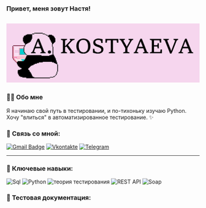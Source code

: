 ### Привет, меня зовут Настя!
![Header](https://github.com/Kostyayka/Kostyayka/blob/main/assets/Header.jpg)
---

### 🙆‍♀️ Обо мне

Я начинаю свой путь в тестировании, и по-тихоньку изучаю Python. Хочу "влиться" в автоматизированное тестирование. ✨

### 📧 Связь со мной: 
[![Gmail Badge](https://img.shields.io/badge/-Gmail-090909?style=flat&logo=Gmail&logoColor=D54435)](mailto:anastasia.costyaeva@gmail.com)
[![Vkontakte](https://img.shields.io/badge/-Vkontakte-090909?style=flat&logo=VK&logoColor=4F7DB3)](https://vk.com/id126034775)
[![Telegram](https://img.shields.io/badge/-Telegram-090909?style=flat&logo=Telegram&logoColor=239CD7)](https://t.me/AnastasiaCost)

---

### 🔑 Ключевые навыки:

![Sql](https://img.shields.io/badge/-Sql-FFC8E7?style=flat&logo=mysql&logoColor=F29111)
![Python](https://img.shields.io/badge/-Python-FFC8E7?style=flat&logo=python)
![теория тестирования](https://img.shields.io/badge/-Теория%20тестирования-FFC8E7?style=flat&logo=Теория%20тестирования)
![REST API](https://img.shields.io/badge/-Rest%20api-FFC8E7?style=flat&logo=Rest%20api)
![Soap](https://img.shields.io/badge/-Soap-FFC8E7?style=flat&logo=soap)

### 📁 Тестовая документация:
